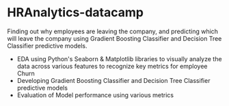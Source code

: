 # HRAnalytics-datacamp
Finding out why employees are leaving the company, and predicting which will leave the company using Gradient Boosting Classifier and Decision Tree Classifier predictive models.

* EDA using Python's Seaborn & Matplotlib libraries to visually analyze the data across various features to recognize key metrics for employee Churn
* Developing Gradient Boosting Classifier and Decision Tree Classifier predictive models 
* Evaluation of Model performance using various metrics
